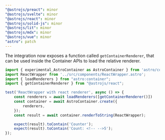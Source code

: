 ```yaml
---
"@astrojs/preact": minor
"@astrojs/svelte": minor
"@astrojs/react": minor
"@astrojs/solid-js": minor
"@astrojs/lit": minor
"@astrojs/mdx": minor
"@astrojs/vue": minor
"astro": patch
---
```


The integration now exposes a function called `getContainerRenderer`, that can be used inside the Container APIs to load the relative renderer.

```js
import { experimental_AstroContainer as AstroContainer } from 'astro/container';
import ReactWrapper from '../src/components/ReactWrapper.astro';
import { loadRenderers } from "astro:container";
import { getContainerRenderer } from "@astrojs/react";

test('ReactWrapper with react renderer', async () => {
	const renderers = await loadRenderers([getContainerRenderer()])
	const container = await AstroContainer.create({
		renderers,
	});
	const result = await container.renderToString(ReactWrapper);

	expect(result).toContain('Counter');
	expect(result).toContain('Count: <!-- -->5');
});
```
